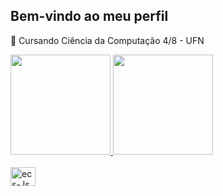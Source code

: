 ## Bem-vindo ao meu perfil

🔭 Cursando Ciência da Computação 4/8 - UFN

<div align="center" style="display:flex">
  <a href="https://github.com/MiguelToller">
  <img height="160em" src="https://github-readme-stats.vercel.app/api?username=MiguelToller&theme=dracula&show_icons=true&hide_border=true&count_private=true)"/>
  <img height="160em" src="https://github-readme-stats-sigma-five.vercel.app/api/top-langs/?username=MiguelToller&layout=compact&langs_count=7&theme=dark"/>
</div>
<div style="display: inline_block"><br>
  <img align="center" alt="ecs-Js" height="30" width="40" src="https://cdn.jsdelivr.net/gh/devicons/devicon@latest/icons/java/java-original.svg" />
<div>

